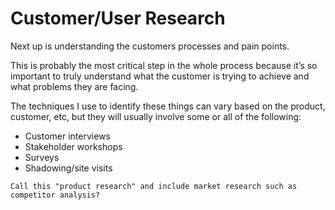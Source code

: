 # Customer/User Research

Next up is understanding the customers processes and pain points.

This is probably the most critical step in the whole process because it’s so important to truly understand what the customer is trying to achieve and what problems they are facing.

The techniques I use to identify these things can vary based on the product, customer, etc, but they will usually involve some or all of the following:

- Customer interviews
- Stakeholder workshops
- Surveys
- Shadowing/site visits

`Call this "product research" and include market research such as competitor analysis?`
